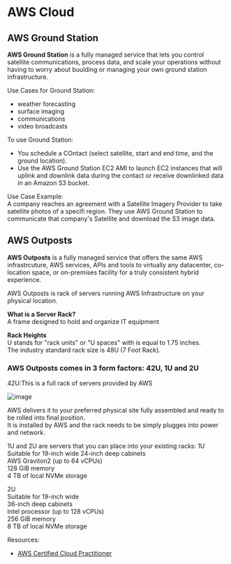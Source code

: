 # AWS Cloud

## AWS Ground Station
**AWS Ground Station** is a fully managed service that lets you control satellite communications, process data, and scale your operations without having to worry about buulding or managing your own ground station infrastructure.

Use Cases for Ground Station: <br/>
- weather forecasting
- surface imaging
- communications
- video broadcasts

To use Ground Station: <br/>
- You schedule a COntact (select satellite, start and end time, and the ground location).
- Use the AWS Ground Station EC2 AMI to launch EC2 instances that will uplink and downlink data during the contact or receive downlinked data in an Amazon S3 bucket.

Use Case Example: <br/>
A company reaches an agreement with a Satellite Imagery Provider to take satellite photos of a specifi region. They use AWS Ground Station to communicate that company's Satellite and download the S3 image data.

## AWS Outposts
**AWS Outposts** is a fully managed service that offers the same AWS infrastrcuture, AWS services, APIs and tools to virtually any datacenter, co-location space, or on-premises facility for a truly consistent hybrid experience.

AWS Outposts is rack of servers running AWS Infrastructure on your physical location.

**What is a Server Rack?** <br/>
A frame designed to hold and organize IT equipment

**Rack Heights** <br/>
U stands for "rack units" or "U spaces" with is equal to 1.75 inches. <br/>
The industry standard rack size is 48U (7 Foot Rack).

### AWS Outposts comes in 3 form factors: 42U, 1U and 2U
42U:This is a full rack of servers provided by AWS <br/>

![image](https://user-images.githubusercontent.com/74575612/152841200-9922b71d-ebff-4897-a27d-95a0aa2a3dd5.png)

AWS delivers it to your preferred physical site fully assembled and ready to be rolled into final position. <br/>
It is installed by AWS and the rack needs to be simply plugges into power and network.

1U and 2U are servers that you can place into your existing racks:
1U <br/>
Suitable for 19-inch wide 24-inch deep cabinets <br/>
AWS Graviton2 (up to 64 vCPUs) <br/>
128 GiB memory <br/>
4 TB of local NVMe storage

2U <br/>
Suitable for 19-inch wide <br/>
36-inch deep cabinets <br/>
Intel processor (up to 128 vCPUs) <br/>
256 GiB memory <br/>
8 TB of local NVMe storage

Resources:
- [AWS Certified Cloud Practitioner](https://www.youtube.com/watch?v=SOTamWNgDKc)
